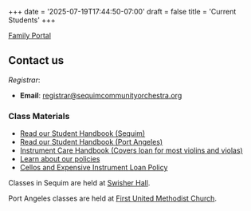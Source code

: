 +++
date = '2025-07-19T17:44:50-07:00'
draft = false
title = 'Current Students'
+++

[Family Portal](https://jovial.org/pcyo/family)

## Contact us

*Registrar*:
- **Email**: registrar@sequimcommunityorchestra.org

### Class Materials
- [Read our Student Handbook (Sequim)](/25-26_PCYO_Sequim_Handbook.pdf)
- [Read our Student Handbook (Port Angeles)](/25-26_PCYO_PA_Handbook.pdf
)
- [Instrument Care Handbook (Covers loan for most violins and violas)](/Instrument%20Care.pdf)
- [Learn about our policies](/PCYO-Policies_2025-2026.pdf)
- [Cellos and Expensive Instrument Loan Policy](/cellos_and_expensive_instrument_policy.pdf)


Classes in Sequim are held at [Swisher Hall](https://www.google.com/maps/search/?api=1&query=506%20N%20Blake%20Ave,%20Sequim,%20WA%2098382).

Port Angeles classes are held at [First United Methodist Church](https://maps.app.goo.gl/11qt4rfRE6qrkPZK6).
